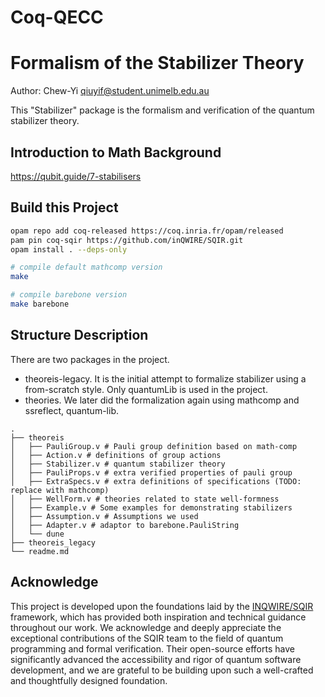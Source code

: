 # Coq-QECC

# Formalism of the Stabilizer Theory 

Author: Chew-Yi <qiuyif@student.unimelb.edu.au>

This "Stabilizer" package is the formalism and verification of the quantum stabilizer theory.

## Introduction to Math Background

https://qubit.guide/7-stabilisers

## Build this Project

```bash
opam repo add coq-released https://coq.inria.fr/opam/released
pam pin coq-sqir https://github.com/inQWIRE/SQIR.git
opam install . --deps-only

# compile default mathcomp version
make 

# compile barebone version
make barebone
```

## Structure Description

There are two packages in the project.
- theoreis-legacy. It is the initial attempt to formalize stabilizer using a from-scratch style. Only quantumLib is used in the project.
- theories. We later did the formalization again using mathcomp and ssreflect, quantum-lib. 
```
.
├── theoreis
│   ├── PauliGroup.v # Pauli group definition based on math-comp
│   ├── Action.v # definitions of group actions
│   ├── Stabilizer.v # quantum stabilizer theory
│   ├── PauliProps.v # extra verified properties of pauli group
│   ├── ExtraSpecs.v # extra definitions of specifications (TODO: replace with mathcomp)
│   ├── WellForm.v # theories related to state well-formness 
│   ├── Example.v # Some examples for demonstrating stabilizers
│   ├── Assumption.v # Assumptions we used 
│   ├── Adapter.v # adaptor to barebone.PauliString
│   └── dune
├── theoreis_legacy
└── readme.md
```

## Acknowledge

This project is developed upon the foundations laid by the [INQWIRE/SQIR](https://github.com/inQWIRE/SQIR) framework, which has provided both inspiration and technical guidance throughout our work. 
We acknowledge and deeply appreciate the exceptional contributions of the SQIR team to the field of quantum programming and formal verification. 
Their open-source efforts have significantly advanced the accessibility and rigor of quantum software development, and we are grateful to be building upon such a well-crafted and thoughtfully designed foundation.

